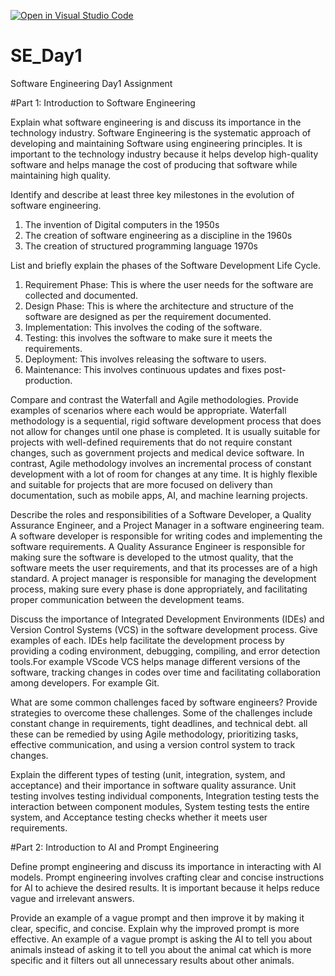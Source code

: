 [![Open in Visual Studio Code](https://classroom.github.com/assets/open-in-vscode-2e0aaae1b6195c2367325f4f02e2d04e9abb55f0b24a779b69b11b9e10269abc.svg)](https://classroom.github.com/online_ide?assignment_repo_id=18350218&assignment_repo_type=AssignmentRepo)
# SE_Day1
Software Engineering Day1 Assignment

#Part 1: Introduction to Software Engineering

Explain what software engineering is and discuss its importance in the technology industry.
Software Engineering is the systematic approach of developing and maintaining Software using engineering principles. It is important to the technology industry because it helps develop high-quality software and helps manage the cost of producing that software while maintaining high quality. 


Identify and describe at least three key milestones in the evolution of software engineering.
1. The invention of Digital computers in the 1950s
2. The creation of software engineering as a discipline in the 1960s
3. The creation of structured programming language 1970s


List and briefly explain the phases of the Software Development Life Cycle.
1. Requirement Phase: This is where the user needs for the software are collected and documented.
2. Design Phase: This is where the architecture and structure of the software are designed as per the requirement documented.
3. Implementation: This involves the coding of the software.
4. Testing: this involves the software to make sure it meets the requirements.
5. Deployment: This involves releasing the software to users.
6. Maintenance: This involves continuous updates and fixes post-production. 


Compare and contrast the Waterfall and Agile methodologies. Provide examples of scenarios where each would be appropriate.
Waterfall methodology is a sequential, rigid software development process that does not allow for changes until one phase is completed. It is usually suitable for projects with well-defined requirements that do not require constant changes, such as government projects and medical device software. In contrast, Agile methodology involves an incremental process of constant development with a lot of room for changes at any time. It is highly flexible and suitable for projects that are more focused on delivery than documentation, such as mobile apps, AI, and machine learning projects.

Describe the roles and responsibilities of a Software Developer, a Quality Assurance Engineer, and a Project Manager in a software engineering team.
A software developer is responsible for writing codes and implementing the software requirements.
A Quality Assurance Engineer is responsible for making sure the software is developed to the utmost quality, that the software meets the user requirements, and that its processes are of a high standard. 
A project manager is responsible for managing the development process, making sure every phase is done appropriately, and facilitating proper communication between the development teams. 


Discuss the importance of Integrated Development Environments (IDEs) and Version Control Systems (VCS) in the software development process. Give examples of each.
IDEs help facilitate the development process by providing a coding environment, debugging, compiling, and error detection tools.For example VScode
VCS helps manage different versions of the software, tracking changes in codes over time and facilitating collaboration among developers. For example Git.

What are some common challenges faced by software engineers? Provide strategies to overcome these challenges.
Some of the challenges include constant change in requirements, tight deadlines, and technical debt. all these can be remedied by using Agile methodology, prioritizing tasks, effective communication, and using a  version control system to track changes.


Explain the different types of testing (unit, integration, system, and acceptance) and their importance in software quality assurance.
Unit testing involves testing individual components, Integration testing tests the interaction between component modules, System testing tests the entire system, and Acceptance testing checks whether it meets user requirements.


#Part 2: Introduction to AI and Prompt Engineering


Define prompt engineering and discuss its importance in interacting with AI models.
Prompt engineering involves crafting clear and concise instructions for AI to achieve the desired results. It is important because it helps reduce vague and irrelevant answers.

Provide an example of a vague prompt and then improve it by making it clear, specific, and concise. Explain why the improved prompt is more effective.
An example of a vague prompt is asking the AI to tell you about animals instead of asking it to tell you about the animal cat which is more specific and it filters out all unnecessary results about other animals. 
